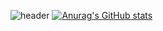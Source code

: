 ![header](https://capsule-render.vercel.app/api?color=auto&type=Waving&text=jisoung&animation=blink&height=400)
[![Anurag's GitHub stats](https://github-readme-stats.vercel.app/api?username=jisoung)](https://github.com/anuraghazra/github-readme-stats)
